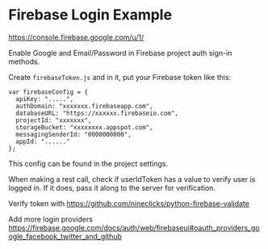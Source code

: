 # Firebase Login Example

https://console.firebase.google.com/u/1/

Enable Google and Email/Password in Firebase project auth sign-in methods.

Create `firebaseToken.js` and in it, put your Firebase token like this:

```
var firebaseConfig = {
  apiKey: ".....",
  authDomain: "xxxxxxx.firebaseapp.com",
  databaseURL: "https://xxxxxx.firebaseio.com",
  projectId: "xxxxxxx",
  storageBucket: "xxxxxxxx.appspot.com",
  messagingSenderId: "0000000000",
  appId: "......"
};
```

This config can be found in the project settings.

When making a rest call, check if userIdToken has a value to verify user is logged in. If it does, pass it along to the server for verification.

Verify token with https://github.com/nineclicks/python-firebase-validate

Add more login providers https://firebase.google.com/docs/auth/web/firebaseui#oauth_providers_google_facebook_twitter_and_github
